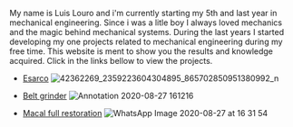 My name is Luis Louro and i'm currently starting my 5th and last year in mechanical engineering. Since i was a litle boy I always loved mechanics and the magic behind mechanical systems. During the last years I started developing my one projects related to mechanical engineering during my free time. This website is ment to show you the results and knowledge acquired.
Click in the links bellow to view the projects.
- [Esarco](https://luislouroo.github.io/esarco)
![42362269_2359223604304895_865702850951380992_n](https://user-images.githubusercontent.com/70322978/91449586-310c6380-e873-11ea-9348-68386c86c494.jpg)

- [Belt grinder](https://luislouroo.github.io/beltgrinder)
![Annotation 2020-08-27 161216](https://user-images.githubusercontent.com/70322978/91460760-1b516b00-e880-11ea-94ea-6bd878deed5d.jpg)

- [Macal full restoration](https://luislouroo.github.io/beltgrinder)
![WhatsApp Image 2020-08-27 at 16 31 54](https://user-images.githubusercontent.com/70322978/91463645-8cdee880-e883-11ea-8032-339d086a9eaa.jpeg)
